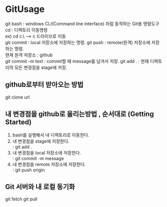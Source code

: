 # GitUsage

git bash : windows CLI(Command line interface) 처럼 동작하는 Git용 명령도구   
cd : 디렉토리 이동명령   
ex) cd c:\ --> c 드라이브로 이동   
git commit : local 저장소에 저장하는 명령.
git push : remote(원격) 저장소에 저장하는 명령.   
현재 원격 저장소 : github   
git commit -m text : commit할 때 message를 남겨서 저장.
git add . : 현재 디렉토리의 모든 변경점을 stage에 저장.
   
## github로부터 받아오는 방법   
git clone url   
   
## 내 변경점을 github로 올리는방법 , 순서대로 (Getting Started)   
1. bash를 실행해서 내 디렉토리로 이동한다.   
2. 내 변경점을 stage에 저장한다.   
  : git add .
3. 내 변경점을 local 저장소에 저장한다.   
  : git commit -m message
4. 내 변경점을 remote 저장소에 저장한다.   
  : git push origin

## Git 서버와 내 로컬 동기화
git fetch
git pull
